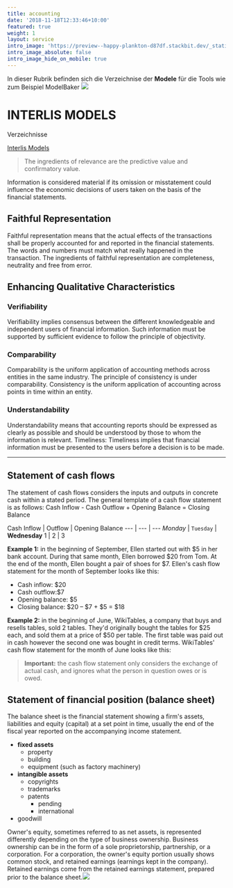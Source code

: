 ```yaml
---
title: accounting
date: '2018-11-18T12:33:46+10:00'
featured: true
weight: 1
layout: service
intro_image: 'https://preview--happy-plankton-d87df.stackbit.dev/_static/app-assets/beige-paprika.svg'
intro_image_absolute: false
intro_image_hide_on_mobile: true
---
```

In dieser Rubrik befinden sich die Verzeichnise der **Modele** für die Tools wie zum Beispiel ModelBaker ![](/\_static/app-assets/beige-paprika.svg)



# INTERLIS MODELS

Verzeichnisse

[Interlis Models](https://models.interlis.ch/core/)

> The ingredients of relevance are the predictive value and confirmatory value.

Information is considered material if its omission or misstatement could influence the economic decisions of users taken on the basis of the financial statements.

## Faithful Representation

Faithful representation means that the actual effects of the transactions shall be properly accounted for and reported in the financial statements. The words and numbers must match what really happened in the transaction. The ingredients of faithful representation are completeness, neutrality and free from error.

## Enhancing Qualitative Characteristics

### Verifiability

Verifiability implies consensus between the different knowledgeable and independent users of financial information. Such information must be supported by sufficient evidence to follow the principle of objectivity.

### Comparability

Comparability is the uniform application of accounting methods across entities in the same industry. The principle of consistency is under comparability. Consistency is the uniform application of accounting across points in time within an entity.

### Understandability

Understandability means that accounting reports should be expressed as clearly as possible and should be understood by those to whom the information is relevant.
Timeliness: Timeliness implies that financial information must be presented to the users before a decision is to be made.

***

## Statement of cash flows

The statement of cash flows considers the inputs and outputs in concrete cash within a stated period. The general template of a cash flow statement is as follows: Cash Inflow - Cash Outflow + Opening Balance = Closing Balance

Cash Inflow | Outflow | Opening Balance
\--- | --- | ---
*Monday* | `Tuesday` | **Wednesday**
1 | 2 | 3

**Example 1:** in the beginning of September, Ellen started out with $5 in her bank account. During that same month, Ellen borrowed $20 from Tom. At the end of the month, Ellen bought a pair of shoes for $7. Ellen's cash flow statement for the month of September looks like this:

*   Cash inflow: $20
*   Cash outflow:$7
*   Opening balance: $5
*   Closing balance: $20 – $7 + $5 = $18

**Example 2:** in the beginning of June, WikiTables, a company that buys and resells tables, sold 2 tables. They'd originally bought the tables for $25 each, and sold them at a price of $50 per table. The first table was paid out in cash however the second one was bought in credit terms. WikiTables' cash flow statement for the month of June looks like this:

> **Important:** the cash flow statement only considers the exchange of actual cash, and ignores what the person in question owes or is owed.

## Statement of financial position (balance sheet)

The balance sheet is the financial statement showing a firm's assets, liabilities and equity (capital) at a set point in time, usually the end of the fiscal year reported on the accompanying income statement.

*   **fixed assets**
    *   property
    *   building
    *   equipment (such as factory machinery)
*   **intangible assets**
    *   copyrights
    *   trademarks
    *   patents
        *   pending
        *   international
*   goodwill

Owner's equity, sometimes referred to as net assets, is represented differently depending on the type of business ownership. Business ownership can be in the form of a sole proprietorship, partnership, or a corporation. For a corporation, the owner's equity portion usually shows common stock, and retained earnings (earnings kept in the company). Retained earnings come from the retained earnings statement, prepared prior to the balance sheet.![](/\_static/app-assets/fabrik_vers2.svg)
